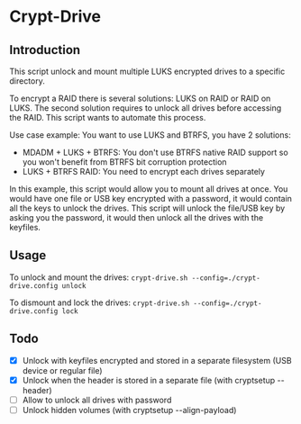 # Crypt-Drive

## Introduction

This script unlock and mount multiple LUKS encrypted drives to a specific directory.

To encrypt a RAID there is several solutions: LUKS on RAID or RAID on LUKS. The second solution requires to unlock all drives before accessing the RAID. This script wants to automate this process.

Use case example: You want to use LUKS and BTRFS, you have 2 solutions:
- MDADM + LUKS + BTRFS: You don't use BTRFS native RAID support so you won't benefit from BTRFS bit corruption protection
- LUKS + BTRFS RAID: You need to encrypt each drives separately

In this example, this script would allow you to mount all drives at once.
You would have one file or USB key encrypted with a password, it would contain all the keys to unlock the drives.
This script will unlock the file/USB key by asking you the password, it would then unlock all the drives with the keyfiles.

## Usage
To unlock and mount the drives: `crypt-drive.sh --config=./crypt-drive.config unlock`

To dismount and lock the drives: `crypt-drive.sh --config=./crypt-drive.config lock`

## Todo

- [x] Unlock with keyfiles encrypted and stored in a separate filesystem (USB device or regular file)
- [x] Unlock when the header is stored in a separate file (with cryptsetup --header)
- [ ] Allow to unlock all drives with password
- [ ] Unlock hidden volumes (with cryptsetup --align-payload)
